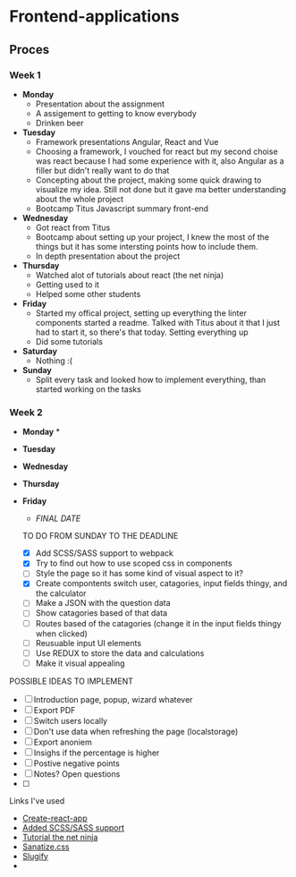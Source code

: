 # Frontend-applications

## Proces
### Week 1
* **Monday**
   * Presentation about the assignment
   * A assigement to getting to know everybody
   * Drinken beer
* **Tuesday**
  * Framework presentations Angular, React and Vue
  * Choosing a framework, I vouched for react but my second choise was react because I had some experience with it, also Angular as a filler but didn't really want to do that
  * Concepting about the project, making some quick drawing to visualize my idea. Still not done but it gave ma  better understanding about the whole project
  * Bootcamp Titus Javascript summary front-end
* **Wednesday**
  * Got react from Titus
  * Bootcamp about setting up your project, I knew the most of the things but it has some intersting points how to include them.
  * In depth presentation about the project
* **Thursday**
  * Watched alot of tutorials about react (the net ninja)
  * Getting used to it
  * Helped some other students
* **Friday**
  * Started my offical project, setting up everything the linter components started a readme. Talked with Titus about it that I just had to start it, so there's that today. Setting everything up
  * Did some tutorials
* **Saturday**
  * Nothing :(
* **Sunday**
  * Split every task and looked how to implement everything, than started working on the tasks

### Week 2
* **Monday**
  *
* **Tuesday**
* **Wednesday**
* **Thursday**
* **Friday**
  * _FINAL DATE_


  TO DO FROM SUNDAY TO THE DEADLINE

  - [X] Add SCSS/SASS support to webpack
  - [X] Try to find out how to use scoped css in components
  - [ ] Style the page so it has some kind of visual aspect to it?
  - [X] Create compontents switch user, catagories, input fields thingy, and the calculator
  - [ ] Make a JSON with the question data
  - [ ] Show catagories based of that data
  - [ ] Routes based of the catagories (change it in the input fields thingy when clicked)
  - [ ] Reusuable input UI elements
  - [ ] Use REDUX to store the data and calculations
  - [ ] Make it visual appealing

POSSIBLE IDEAS TO IMPLEMENT
- [ ] Introduction page, popup, wizard whatever
- [ ] Export PDF
- [ ] Switch users locally
- [ ] Don't use data when refreshing the page (localstorage)
- [ ] Export anoniem
- [ ] Insighs if the percentage is higher
- [ ] Postive negative points
- [ ] Notes? Open questions
- [ ]


Links I've used

* [Create-react-app](https://reactjs.org/docs/create-a-new-react-app.html)
* [Added SCSS/SASS support](https://medium.com/@oreofeolurin/configuring-scss-with-react-create-react-app-1f563f862724)
* [Tutorial the net ninja](https://www.youtube.com/watch?v=OxIDLw0M-m0&list=PL4cUxeGkcC9ij8CfkAY2RAGb-tmkNwQHG)
* [Sanatize.css](https://github.com/csstools/sanitize.css)
* [Slugify](https://www.npmjs.com/package/slugify)
* []()
